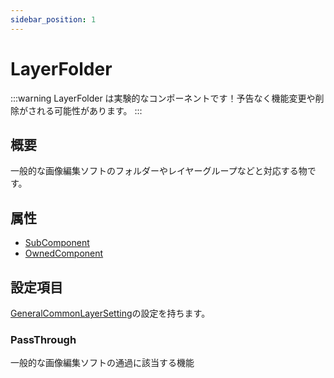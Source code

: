```yaml
---
sidebar_position: 1
---
```


# LayerFolder

:::warning
LayerFolder は実験的なコンポーネントです！予告なく機能変更や削除がされる可能性があります。
:::

## 概要

一般的な画像編集ソフトのフォルダーやレイヤーグループなどと対応する物です。

## 属性

- [SubComponent](/docs/Reference/General/ComponentBasicBehavior.md#maincomponent-と-subcomponent)
- [OwnedComponent](/docs/Reference/General/ComponentBasicBehavior.md#ownedcomponent-と-annotationcomponent)

## 設定項目

[GeneralCommonLayerSetting](./GeneralCommonLayerSetting.md)の設定を持ちます。

### PassThrough

一般的な画像編集ソフトの通過に該当する機能
